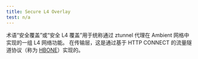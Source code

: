 ```yaml
---
title: Secure L4 Overlay
test: n/a
---
```


术语“安全覆盖”或“安全 L4 覆盖”用于统称通过 ztunnel 代理在 Ambient 网格中实现的一组 L4 网络功能。
在传输层，这是通过基于 HTTP CONNECT 的流量隧道协议（称为 [HBONE](/zh/docs/reference/glossary/#hbone)）实现的。
